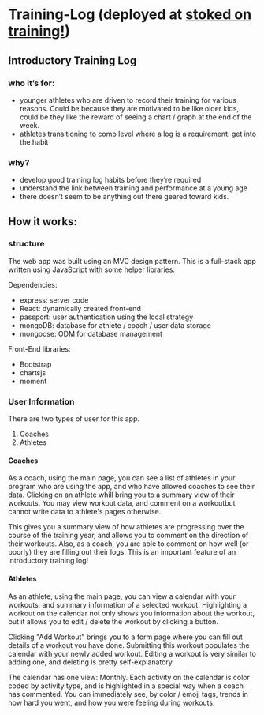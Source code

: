 # Training-Log (deployed at [stoked on training!](https://stoked-on-training.herokuapp.com/))
## Introductory Training Log

### who it’s for: 

- younger athletes who are driven to record their training for various reasons.  Could be because they are motivated to be like older kids, could be they like the reward of seeing a chart / graph at the end of the week. 
- athletes transitioning to comp level where a log is a requirement. get into the habit

### why?

- develop good training log habits before they’re required
- understand the link between training and performance at a young age
- there doesn’t seem to be anything out there geared toward kids. 

## How it works:

### structure

The web app was built using an MVC design pattern.  This is a full-stack app written using JavaScript with some helper libraries. 

Dependencies: 

- express: server code
- React: dynamically created front-end
- passport: user authentication using the local strategy
- mongoDB: database for athlete / coach / user data storage
- mongoose: ODM for database management

Front-End libraries: 

- Bootstrap
- chartsjs
- moment

### User Information

There are two types of user for this app.  

1. Coaches
2. Athletes

#### Coaches

As a coach, using the main page, you can see a list of athletes in your program who are using the app, and who have allowed coaches to see their data.  Clicking on an athlete whill bring you to a summary view of their workouts.  You may view workout data, and comment on a workoutbut cannot write data to athlete's pages otherwise.  

This gives you a summary view of how athletes are progressing over the course of the training year, and allows you to comment on the direction of their workouts.  Also, as a coach, you are able to comment on how well (or poorly) they are filling out their logs.  This is an important feature of an introductory training log! 

#### Athletes

As an athlete, using the main page, you can view a calendar with your workouts, and summary information of a selected workout. Highlighting a workout on the calendar not only shows you information about the workout, but it allows you to edit / delete the workout by clicking a button.

Clicking "Add Workout" brings you to a form page where you can fill out details of a workout you have done. Submitting this workout populates the calendar with your newly added workout. Editing a workout is very similar to adding one, and deleting is pretty self-explanatory. 

The calendar has one view: Monthly.  Each activity on the calendar is color coded by activity type, and is highlighted in a special way when a coach has commented. You can immediately see, by color / emoji tags, trends in how hard you went, and how you were feeling during workouts. 
